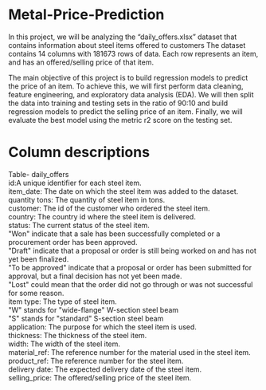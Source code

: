 # Metal-Price-Prediction
In this project, we will be analyzing the “daily_offers.xlsx” dataset that contains information about steel items offered to customers
The dataset contains 14 columns with 181673 rows of data. Each row represents an item, and has an offered/selling price of that item.

The main objective of this project is to build regression models to predict the price of an item. To achieve this, we will first perform data cleaning, feature engineering, and exploratory data analysis (EDA). We will then split the data into training and testing sets in the ratio of 90:10 and build regression models to predict the selling price of an item. Finally, we will evaluate the best model using the metric r2 score on the testing set.

# Column descriptions<br>
Table- daily_offers<br>
id:A unique identifier for each steel item.<br>
item_date: The date on which the steel item was added to the dataset.<br>
quantity tons: The quantity of steel item in tons.<br>
customer: The id of the customer who ordered the steel item.<br>
country: The country id where the steel item is delivered.<br>
status: The current status of the steel item.<br>
"Won" indicate that a sale has been successfully completed or a procurement order has been approved.<br>
"Draft" indicate that a proposal or order is still being worked on and has not yet been finalized.<br>
"To be approved" indicate that a proposal or order has been submitted for approval, but a final decision has not yet been made.<br>
"Lost" could mean that the order did not go through or was not successful for some reason.<br>
item type: The type of steel item.<br>
"W" stands for "wide-flange" W-section steel beam<br>
"S" stands for "standard" S-section steel beam<br>
application: The purpose for which the steel item is used.<br>
thickness: The thickness of the steel item.<br>
width: The width of the steel item.<br>
material_ref: The reference number for the material used in the steel item.<br>
product_ref: The reference number for the steel item.<br>
delivery date: The expected delivery date of the steel item.<br>
selling_price: The offered/selling price of the steel item.<br>
